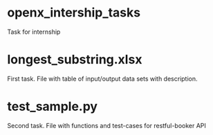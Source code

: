 # openx_intership_tasks
Task for internship

# longest_substring.xlsx
First task. File with table of input/output data sets with description.

# test_sample.py
Second task. File with functions and test-cases for restful-booker API


